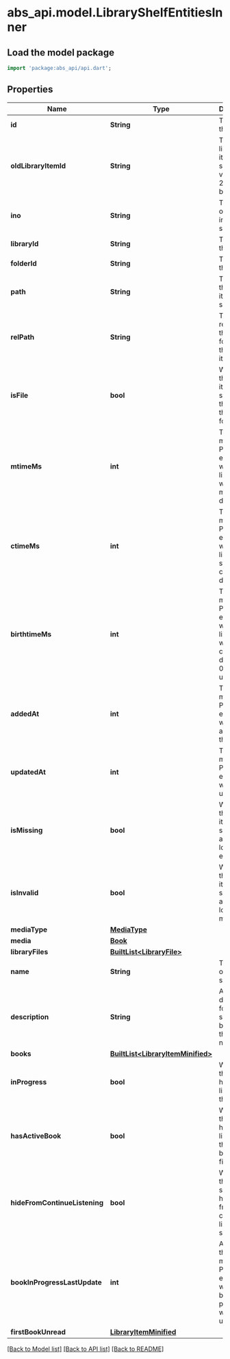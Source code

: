 # abs_api.model.LibraryShelfEntitiesInner

## Load the model package
```dart
import 'package:abs_api/api.dart';
```

## Properties
Name | Type | Description | Notes
------------ | ------------- | ------------- | -------------
**id** | **String** | The ID of the series. | [optional] 
**oldLibraryItemId** | **String** | The ID of library items on server version 2.2.23 and before. | [optional] 
**ino** | **String** | The inode of the item in the file system. | [optional] 
**libraryId** | **String** | The ID of the library. | [optional] 
**folderId** | **String** | The ID of the folder. | [optional] 
**path** | **String** | The path of the library item on the server. | [optional] 
**relPath** | **String** | The path, relative to the library folder, of the library item. | [optional] 
**isFile** | **bool** | Whether the library item is a single file in the root of the library folder. | [optional] 
**mtimeMs** | **int** | The time (in ms since POSIX epoch) when the library item was last modified on disk. | [optional] 
**ctimeMs** | **int** | The time (in ms since POSIX epoch) when the library item status was changed on disk. | [optional] 
**birthtimeMs** | **int** | The time (in ms since POSIX epoch) when the library item was created on disk. Will be 0 if unknown. | [optional] 
**addedAt** | **int** | The time (in ms since POSIX epoch) when added to the server. | [optional] 
**updatedAt** | **int** | The time (in ms since POSIX epoch) when last updated. | [optional] 
**isMissing** | **bool** | Whether the library item was scanned and no longer exists. | [optional] 
**isInvalid** | **bool** | Whether the library item was scanned and no longer has media files. | [optional] 
**mediaType** | [**MediaType**](MediaType.md) |  | [optional] 
**media** | [**Book**](Book.md) |  | [optional] 
**libraryFiles** | [**BuiltList&lt;LibraryFile&gt;**](LibraryFile.md) |  | [optional] 
**name** | **String** | The name of the series. | [optional] 
**description** | **String** | A description for the series. Will be null if there is none. | [optional] 
**books** | [**BuiltList&lt;LibraryItemMinified&gt;**](LibraryItemMinified.md) |  | [optional] 
**inProgress** | **bool** | Whether the user has started listening to the series. | [optional] 
**hasActiveBook** | **bool** | Whether the user has started listening to the series, but has not finished it. | [optional] 
**hideFromContinueListening** | **bool** | Whether the series should be hidden from the continue listening section. | [optional] 
**bookInProgressLastUpdate** | **int** | An Integer, the time (in ms since POSIX epoch) when the book's progress was last updated. | [optional] 
**firstBookUnread** | [**LibraryItemMinified**](LibraryItemMinified.md) |  | [optional] 

[[Back to Model list]](../README.md#documentation-for-models) [[Back to API list]](../README.md#documentation-for-api-endpoints) [[Back to README]](../README.md)


